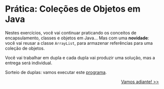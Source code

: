 # Prática: Coleções de Objetos em Java

Nestes exercícios, você vai continuar praticando os conceitos de encapsulamento, classes e objetos em Java... Mas com uma **novidade**: você vai reusar a classe `ArrayList`, para armazenar referências para uma coleção de objetos.

Você vai trabalhar em dupla e cada dupla vai produzir uma solução, mas a entrega será individual. 

Sorteio de duplas: vamos executar este [programa](../java02/src/ParaGroups.java).

<p align="right"><a href="instructions/README01.md">Vamos adiante! >></a> </p>


